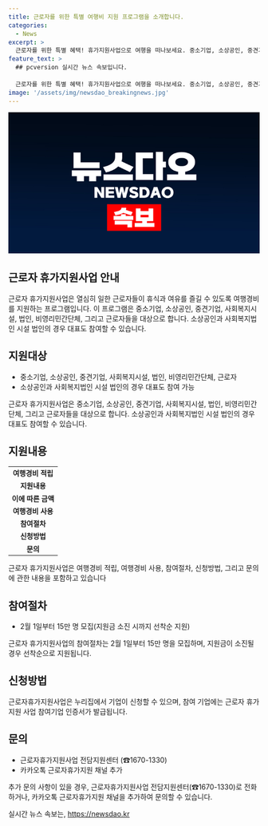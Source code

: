 ```yaml
---
title: 근로자를 위한 특별 여행비 지원 프로그램을 소개합니다.
categories:
  - News
excerpt: >
  근로자를 위한 특별 혜택! 휴가지원사업으로 여행을 떠나보세요. 중소기업, 소상공인, 중견기업, 사회복지시설, 법인, 비영리민간단체, 그리고 근로자 모두 지원 가능합니다. 여행경비로 총 40만 원을 받아 온라인몰에서 국내여행 상품을 구매할 수 있습니다. 참여 기업은 누리집에서 2월 1일부터 15만 명을 모집하니 늦지 말고 지원하세요. 궁금한 점은 근로자휴가지원사업 전담지원센터로 문의해주세요. (☎1670-1330)
feature_text: >
  ## pcversion 실시간 뉴스 속보입니다.

  근로자를 위한 특별 혜택! 휴가지원사업으로 여행을 떠나보세요. 중소기업, 소상공인, 중견기업, 사회복지시설, 법인, 비영리민간단체, 그리고 근로자 모두 지원 가능합니다. 여행경비로 총 40만 원을 받아 온라인몰에서 국내여행 상품을 구매할 수 있습니다. 참여 기업은 누리집에서 2월 1일부터 15만 명을 모집하니 늦지 말고 지원하세요. 궁금한 점은 근로자휴가지원사업 전담지원센터로 문의해주세요. (☎1670-1330)
image: '/assets/img/newsdao_breakingnews.jpg'
---
```


<p><img src="/assets/img/newsdao_breakingnews.jpg" alt="pcversion 속보" /></p>

<h2 data-ke-size="size26">근로자 휴가지원사업 안내</h2>

<p data-ke-size="size16">근로자 휴가지원사업은 열심히 일한 근로자들이 휴식과 여유를 즐길 수 있도록 여행경비를 지원하는 프로그램입니다. 이 프로그램은 중소기업, 소상공인, 중견기업, 사회복지시설, 법인, 비영리민간단체, 그리고 근로자들을 대상으로 합니다. 소상공인과 사회복지법인 시설 법인의 경우 대표도 참여할 수 있습니다.</p>

<h2 data-ke-size="size24">지원대상</h2>

<ul>
    <li>중소기업, 소상공인, 중견기업, 사회복지시설, 법인, 비영리민간단체, 근로자</li>
    <li>소상공인과 사회복지법인 시설 법인의 경우 대표도 참여 가능</li>
</ul>

<p data-ke-size="size16">근로자 휴가지원사업은 중소기업, 소상공인, 중견기업, 사회복지시설, 법인, 비영리민간단체, 그리고 근로자들을 대상으로 합니다. 소상공인과 사회복지법인 시설 법인의 경우 대표도 참여할 수 있습니다.</p>

<h2 data-ke-size="size24">지원내용</h2>

<table>
    <tr>
        <td style="text-align: center; height: 17px;"><b>여행경비 적립</b></td>
    </tr>
    <tr>
        <td style="text-align: center; height: 17px;"><b>지원내용</b></td>
    </tr>
    <tr>
        <td style="text-align: center; height: 17px;"><b>이에 따른 금액</b></td>
    </tr>
    <tr>
        <td style="text-align: center; height: 17px;"><b>여행경비 사용</b></td>
    </tr>
    <tr>
        <td style="text-align: center; height: 17px;"><b>참여절차</b></td>
    </tr>
    <tr>
        <td style="text-align: center; height: 17px;"><b>신청방법</b></td>
    </tr>
    <tr>
        <td style="text-align: center; height: 17px;"><b>문의</b></td>
    </tr>
</table>

<p data-ke-size="size16">근로자 휴가지원사업은 여행경비 적립, 여행경비 사용, 참여절차, 신청방법, 그리고 문의에 관한 내용을 포함하고 있습니다</p>

<h2 data-ke-size="size24">참여절차</h2>

<ul>
    <li>2월 1일부터 15만 명 모집(지원금 소진 시까지 선착순 지원)</li>
</ul>

<p data-ke-size="size16">근로자 휴가지원사업의 참여절차는 2월 1일부터 15만 명을 모집하며, 지원금이 소진될 경우 선착순으로 지원됩니다.</p>

<h2 data-ke-size="size24">신청방법</h2>

<p data-ke-size="size16">근로자휴가지원사업은 누리집에서 기업이 신청할 수 있으며, 참여 기업에는 근로자 휴가지원 사업 참여기업 인증서가 발급됩니다.</p>

<h2 data-ke-size="size24">문의</h2>

<ul>
    <li>근로자휴가지원사업 전담지원센터 (☎1670-1330)</li>
    <li>카카오톡 근로자휴가지원 채널 추가</li>
</ul>

<p data-ke-size="size16">추가 문의 사항이 있을 경우, 근로자휴가지원사업 전담지원센터(☎1670-1330)로 전화하거나, 카카오톡 근로자휴가지원 채널을 추가하여 문의할 수 있습니다.</p>
실시간 뉴스 속보는, <a href="https://newsdao.kr" rel="dofollow">https://newsdao.kr</a>



